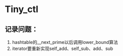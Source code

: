 # Tiny_ctl
## 记录问题：
1. hashtable的__next_prime以后调用lower_bound算法
2. iterator要重新实现self_add、self_sub、add、sub
